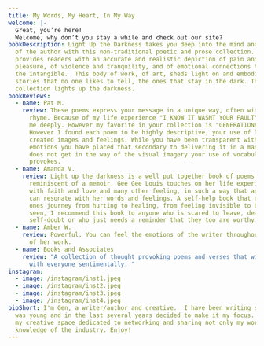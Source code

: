 ```yaml
---
title: My Words, My Heart, In My Way
welcome: |-
  Great, you’re here!
  Welcome, why don’t you stay a while and check out our site?
bookDescription: Light Up the Darkness takes you deep into the mind and spirit
  of the author with this non-traditional poetic and prose collection. It
  provides readers with an accurate and realistic depiction of pain and
  pleasure, of violence and tranquility, and of emotional connections to even
  the intangible.  This body of work, of art, sheds light on and embodies the
  stories that no one likes to tell, the ones that stay in the dark. This
  collection lights up the darkness.
bookReviews:
  - name: Pat M.
    review: These poems express your message in a unique way, often with rhythm or
      rhyme. Because of my life experience "I KNOW IT WASNT YOUR FAULT" touched
      me deeply. However my favorite in your collection is "GENERATIONAL CRIES".
      However I found each poem to be highly descriptive, your use of language
      created images and feelings. While you have been transparent with your
      emotions you have placed that secondary to delivering it in a manner that
      does not get in the way of the visual imagery your use of vocabulary
      provokes.
  - name: Amanda V.
    review: Light up the darkness is a well put together book of poems which is
      reminiscent of a memoir. Gee Gee Louis touches on her life experiences
      with faith and love and many other feeling, in such a way that any reader
      can resonate with her words and feelings. A self-help book that embodies
      ones journey from hurting to healing, from feeling invisible to being
      seen, I recommend this book to anyone who is scared to leave, dealing with
      self-doubt or who just needs a reminder that they too are worthy.
  - name: Amber W.
    review: Powerful. You can feel the emotions of the writer throughout the pages
      of her work.
  - name: Books and Associates
    review: "A collection of thought provoking poems and verses that will resonate
      with everyone sentimentally. "
instagram:
  - image: /instagram/inst1.jpeg
  - image: /instagram/inst2.jpeg
  - image: /instagram/inst3.jpeg
  - image: /instagram/inst4.jpeg
bioShort: I'm Gen, a writer/author and creative.  I have been writing since I
  was young and in the last several years decided to make it my focus. This is
  my creative space dedicated to networking and sharing not only my work but my
  knowledge of the industry. Enjoy!
---
```

